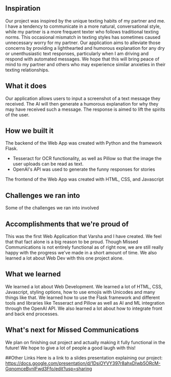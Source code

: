## Inspiration
Our project was inspired by the unique texting habits of my partner and me. I have a tendency to communicate in a more natural, conversational style, while my partner is a more frequent texter who follows traditional texting norms. This occasional mismatch in texting styles has sometimes caused unnecessary worry for my partner. Our application aims to alleviate those concerns by providing a lighthearted and humorous explanation for any dry or unenthusiastic text responses, particularly when I am driving and respond with automated messages. We hope that this will bring peace of mind to my partner and others who may experience similar anxieties in their texting relationships.

## What it does
Our application allows users to input a screenshot of a text message they received. The AI will then generate a humorous explanation for why they may have received such a message. The response is aimed to lift the spirits of the user. 

## How we built it
The backend of the Web App was created with Python and the framework Flask.
- Tesseract for OCR functionality, as well as Pillow so that the image the user uploads can be read as text.
- OpenAI's API was used to generate the funny responses for stories

The frontend of the Web App was created with HTML, CSS, and Javascript

## Challenges we ran into
Some of the challenges we ran into involved 

## Accomplishments that we're proud of
This was the first Web Application that Varsha and I have created. We feel that that fact alone is a big reason to be proud. Though Missed Communications is not entirely functional as of right now, we are still really happy with the progress we've made in a short amount of time. We also learned a lot about Web Dev with this one project alone.

## What we learned
We learned a lot about Web Development. We learned a lot of HTML, CSS, Javascript, styling options, how to use emojis with Unicodes and many things like that. We learned how to use the Flask framework and different tools and libraries like Tesseract and Pillow as well as AI and ML integration through the OpenAI API. We also learned a lot about how to integrate front and back end processes. 

## What's next for Missed Communications
We plan on finishing out project and actually making it fully functional in the future! We hope to give a lot of people a good laugh with this!

##Other Links
Here is a link to a slides presentation explaining our project:
https://docs.google.com/presentation/d/1DsiOYVY397r8ahxDIwb5ORcM-GqnomceBvnlFwd3Ffo/edit?usp=sharing 
